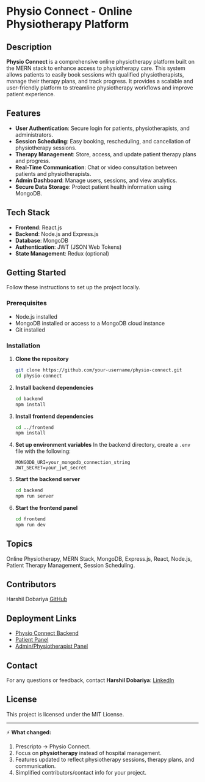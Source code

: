 
# Physio Connect - Online Physiotherapy Platform

## Description

**Physio Connect** is a comprehensive online physiotherapy platform built on the MERN stack to enhance access to physiotherapy care. This system allows patients to easily book sessions with qualified physiotherapists, manage their therapy plans, and track progress. It provides a scalable and user-friendly platform to streamline physiotherapy workflows and improve patient experience.

## Features

* **User Authentication**: Secure login for patients, physiotherapists, and administrators.
* **Session Scheduling**: Easy booking, rescheduling, and cancellation of physiotherapy sessions.
* **Therapy Management**: Store, access, and update patient therapy plans and progress.
* **Real-Time Communication**: Chat or video consultation between patients and physiotherapists.
* **Admin Dashboard**: Manage users, sessions, and view analytics.
* **Secure Data Storage**: Protect patient health information using MongoDB.

## Tech Stack

* **Frontend**: React.js
* **Backend**: Node.js and Express.js
* **Database**: MongoDB
* **Authentication**: JWT (JSON Web Tokens)
* **State Management**: Redux (optional)

## Getting Started

Follow these instructions to set up the project locally.

### Prerequisites

* Node.js installed
* MongoDB installed or access to a MongoDB cloud instance
* Git installed

### Installation

1. **Clone the repository**

   ```bash
   git clone https://github.com/your-username/physio-connect.git
   cd physio-connect
   ```

2. **Install backend dependencies**

   ```bash
   cd backend
   npm install
   ```

3. **Install frontend dependencies**

   ```bash
   cd ../frontend
   npm install
   ```

4. **Set up environment variables**
   In the backend directory, create a `.env` file with the following:

   ```env
   MONGODB_URI=your_mongodb_connection_string
   JWT_SECRET=your_jwt_secret
   ```

5. **Start the backend server**

   ```bash
   cd backend
   npm run server
   ```

6. **Start the frontend panel**

   ```bash
   cd frontend
   npm run dev
   ```

## Topics

Online Physiotherapy, MERN Stack, MongoDB, Express.js, React, Node.js, Patient Therapy Management, Session Scheduling.

## Contributors

Harshil Dobariya [GitHub](https://github.com/harshil90956)

## Deployment Links

* [Physio Connect Backend](#)
* [Patient Panel](#)
* [Admin/Physiotherapist Panel](#)

## Contact

For any questions or feedback, contact **Harshil Dobariya**: [LinkedIn](#)

## License

This project is licensed under the MIT License.

---

⚡ **What changed:**

1. Prescripto → Physio Connect.
2. Focus on **physiotherapy** instead of hospital management.
3. Features updated to reflect physiotherapy sessions, therapy plans, and communication.
4. Simplified contributors/contact info for your project.

